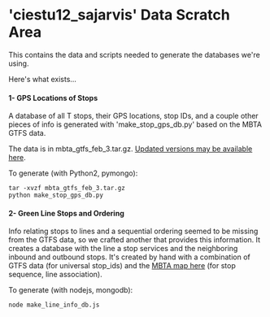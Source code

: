'ciestu12_sajarvis' Data Scratch Area
=====================================

This contains the data and scripts needed to generate the databases we're using.

Here's what exists...

#### 1- GPS Locations of Stops

A database of all T stops, their GPS locations, stop IDs, and a couple other pieces of info is generated with 'make_stop_gps_db.py' based on the MBTA GTFS data.

The data is in mbta_gtfs_feb_3.tar.gz. [Updated versions may be available here](http://www.mbta.com/rider_tools/developers/default.asp?id=21895).

To generate (with Python2, pymongo):

    tar -xvzf mbta_gtfs_feb_3.tar.gz
    python make_stop_gps_db.py

#### 2- Green Line Stops and Ordering

Info relating stops to lines and a sequential ordering seemed to be missing from the GTFS data, so we crafted another that provides this information. It creates a database with the line a stop services and the neighboring inbound and outbound stops. It's created by hand with a combination of GTFS data (for universal stop_ids) and the [MBTA map here](http://www.mbta.com/schedules_and_maps/subway/) (for stop sequence, line association).

To generate (with nodejs, mongodb):

    node make_line_info_db.js
